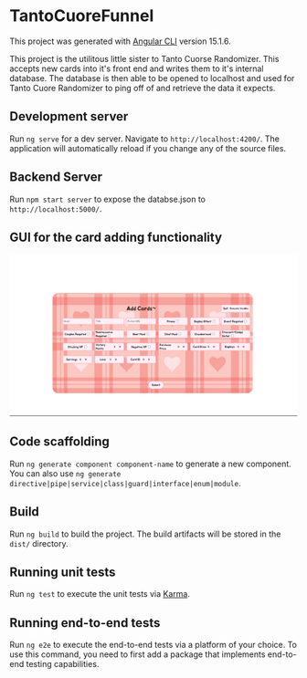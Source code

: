 # TantoCuoreFunnel

This project was generated with [Angular CLI](https://github.com/angular/angular-cli) version 15.1.6.

This project is the utilitous little sister to Tanto Cuorse Randomizer. This accepts new cards into it's front end and writes them to it's internal database. The database is then able to be opened to localhost and used for Tanto Cuore Randomizer to ping off of and retrieve the data it expects. 

## Development server

Run `ng serve` for a dev server. Navigate to `http://localhost:4200/`. The application will automatically reload if you change any of the source files.

## Backend Server

Run `npm start server` to expose the databse.json to  `http://localhost:5000/`.

## GUI for the card adding functionality
![GUI-for-Funnel](https://github.com/ArchangeLillith/tanto-cuore-funnel/blob/master/GUI-for-Funnel.png?raw=true)

## Code scaffolding

Run `ng generate component component-name` to generate a new component. You can also use `ng generate directive|pipe|service|class|guard|interface|enum|module`.

## Build

Run `ng build` to build the project. The build artifacts will be stored in the `dist/` directory.

## Running unit tests

Run `ng test` to execute the unit tests via [Karma](https://karma-runner.github.io).

## Running end-to-end tests

Run `ng e2e` to execute the end-to-end tests via a platform of your choice. To use this command, you need to first add a package that implements end-to-end testing capabilities.

